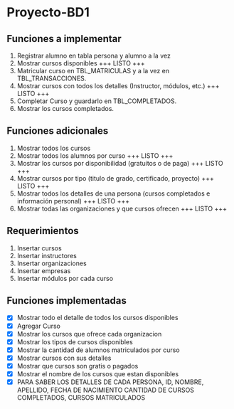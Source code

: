 # Proyecto-BD1

## Funciones a implementar
1. Registrar alumno en tabla persona y alumno a la vez
2. Mostrar cursos disponibles                                                               +++ LISTO +++
3. Matricular curso en TBL_MATRICULAS y a la vez en TBL_TRANSACCIONES.
4. Mostrar cursos con todos los detalles (Instructor, módulos, etc.)                        +++ LISTO +++
5. Completar Curso y guardarlo en TBL_COMPLETADOS.
6. Mostrar los cursos completados.
## Funciones adicionales
1. Mostrar todos los cursos
2. Mostrar todos los alumnos por curso                                                      +++ LISTO +++
3. Mostrar los cursos por disponibilidad (gratuitos o de paga)                              +++ LISTO +++
4. Mostrar cursos por tipo (titulo de grado, certificado, proyecto)                         +++ LISTO +++
5. Mostrar todos los detalles de una persona (cursos completados e información personal)    +++ LISTO +++
6. Mostrar todas las organizaciones y que cursos ofrecen                                    +++ LISTO +++
## Requerimientos
1. Insertar cursos
2. Insertar instructores
3. Insertar organizaciones
4. Insertar empresas
5. Insertar módulos por cada curso
## Funciones implementadas
- [x] Mostrar todo el detalle de todos los cursos disponibles
- [x] Agregar Curso
- [x] Mostrar los cursos que ofrece cada organizacion
- [x] Mostrar los tipos de cursos disponibles
- [x] Mostrar la cantidad de alumnos matriculados por curso
- [x] Mostrar cursos con sus detalles
- [x] Mostrar que cursos son gratis o pagados
- [x] Mostrar el nombre de los cursos que estan disponibles
- [X] PARA SABER LOS DETALLES DE CADA PERSONA, ID, NOMBRE, APELLIDO, FECHA DE NACIMIENTO CANTIDAD DE CURSOS COMPLETADOS, CURSOS MATRICULADOS